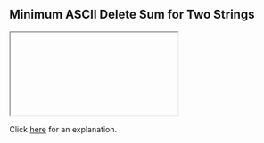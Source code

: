 ##  Minimum ASCII Delete Sum for Two Strings 

<iframe></iframe>

Click [here](Explanation.md) for an explanation.

